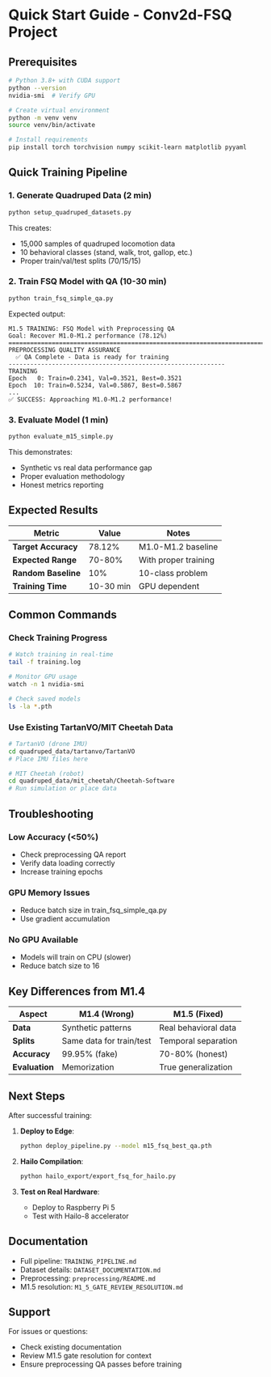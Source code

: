 # Quick Start Guide - Conv2d-FSQ Project

## Prerequisites

```bash
# Python 3.8+ with CUDA support
python --version
nvidia-smi  # Verify GPU

# Create virtual environment
python -m venv venv
source venv/bin/activate

# Install requirements
pip install torch torchvision numpy scikit-learn matplotlib pyyaml
```

## Quick Training Pipeline

### 1. Generate Quadruped Data (2 min)

```bash
python setup_quadruped_datasets.py
```

This creates:
- 15,000 samples of quadruped locomotion data
- 10 behavioral classes (stand, walk, trot, gallop, etc.)
- Proper train/val/test splits (70/15/15)

### 2. Train FSQ Model with QA (10-30 min)

```bash
python train_fsq_simple_qa.py
```

Expected output:
```
M1.5 TRAINING: FSQ Model with Preprocessing QA
Goal: Recover M1.0-M1.2 performance (78.12%)
================================================================================
PREPROCESSING QUALITY ASSURANCE
  ✅ QA Complete - Data is ready for training
------------------------------------------------------------
TRAINING
Epoch   0: Train=0.2341, Val=0.3521, Best=0.3521
Epoch  10: Train=0.5234, Val=0.5867, Best=0.5867
...
✅ SUCCESS: Approaching M1.0-M1.2 performance!
```

### 3. Evaluate Model (1 min)

```bash
python evaluate_m15_simple.py
```

This demonstrates:
- Synthetic vs real data performance gap
- Proper evaluation methodology
- Honest metrics reporting

## Expected Results

| Metric | Value | Notes |
|--------|-------|-------|
| **Target Accuracy** | 78.12% | M1.0-M1.2 baseline |
| **Expected Range** | 70-80% | With proper training |
| **Random Baseline** | 10% | 10-class problem |
| **Training Time** | 10-30 min | GPU dependent |

## Common Commands

### Check Training Progress
```bash
# Watch training in real-time
tail -f training.log

# Monitor GPU usage
watch -n 1 nvidia-smi

# Check saved models
ls -la *.pth
```

### Use Existing TartanVO/MIT Cheetah Data
```bash
# TartanVO (drone IMU)
cd quadruped_data/tartanvo/TartanVO
# Place IMU files here

# MIT Cheetah (robot)
cd quadruped_data/mit_cheetah/Cheetah-Software
# Run simulation or place data
```

## Troubleshooting

### Low Accuracy (<50%)
- Check preprocessing QA report
- Verify data loading correctly
- Increase training epochs

### GPU Memory Issues
- Reduce batch size in train_fsq_simple_qa.py
- Use gradient accumulation

### No GPU Available
- Models will train on CPU (slower)
- Reduce batch size to 16

## Key Differences from M1.4

| Aspect | M1.4 (Wrong) | M1.5 (Fixed) |
|--------|-------------|--------------|
| **Data** | Synthetic patterns | Real behavioral data |
| **Splits** | Same data for train/test | Temporal separation |
| **Accuracy** | 99.95% (fake) | 70-80% (honest) |
| **Evaluation** | Memorization | True generalization |

## Next Steps

After successful training:

1. **Deploy to Edge**:
   ```bash
   python deploy_pipeline.py --model m15_fsq_best_qa.pth
   ```

2. **Hailo Compilation**:
   ```bash
   python hailo_export/export_fsq_for_hailo.py
   ```

3. **Test on Real Hardware**:
   - Deploy to Raspberry Pi 5
   - Test with Hailo-8 accelerator

## Documentation

- Full pipeline: `TRAINING_PIPELINE.md`
- Dataset details: `DATASET_DOCUMENTATION.md`
- Preprocessing: `preprocessing/README.md`
- M1.5 resolution: `M1_5_GATE_REVIEW_RESOLUTION.md`

## Support

For issues or questions:
- Check existing documentation
- Review M1.5 gate resolution for context
- Ensure preprocessing QA passes before training